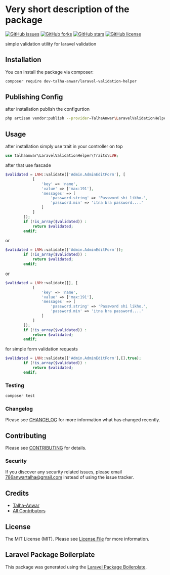# Very short description of the package

[![GitHub issues](https://img.shields.io/github/issues/786-talha-anwar/laravel-validation-helper)](https://packagist.org/packages/talha-anwar/laravel-validation-helper)
[![GitHub forks](https://img.shields.io/github/forks/786-talha-anwar/laravel-validation-helper)](https://travis-ci.org/talha-anwar/laravel-validation-helper)
[![GitHub stars](https://img.shields.io/github/stars/786-talha-anwar/laravel-validation-helper)](https://scrutinizer-ci.com/g/talha-anwar/laravel-validation-helper)
[![GitHub license](https://img.shields.io/github/license/786-talha-anwar/laravel-validation-helper)](https://packagist.org/packages/talha-anwar/laravel-validation-helper)

simple validation utility for laravel validation

## Installation

You can install the package via composer:

```bash
composer require dev-talha-anwar/laravel-validation-helper
```

## Publishing Config

after installation publish the configurtion

```bash
php artisan vendor:publish --provider=TalhaAnwar\LaravelValidationHelper\LaravelValidationHelperServiceProvider
```


## Usage

after installation simply use trait in your controller on top
``` php
use talhaanwar\LaravelValidationHelper\Traits\LVH;

```
after that use fascade

``` php
$validated = LVH::validate(['Admin.AdminEditForm'], [
            [
                'key' => 'name',
                'value' => ['max:191'],
                'messages' => [
                    'password.string' => 'Password shi likho.',
                    'password.min' => 'itna bra password....'
                ]
            ]
        ]);
        if (!is_array($validated)) :
            return $validated;
        endif;
```
or

``` php
$validated = LVH::validate(['Admin.AdminEditForm']);
        if (!is_array($validated)) :
            return $validated;
        endif;

```
or

``` php
$validated = LVH::validate([], [
            [
                'key' => 'name',
                'value' => ['max:191'],
                'messages' => [
                    'password.string' => 'Password shi likho.',
                    'password.min' => 'itna bra password....'
                ]
            ]
        ]);
        if (!is_array($validated)) :
            return $validated;
        endif;
```
for simple form validation requests

``` php
$validated = LVH::validate(['Admin.AdminEditForm'],[],true);
        if (!is_array($validated)) :
            return $validated;
        endif;
```



### Testing

``` bash
composer test
```

### Changelog

Please see [CHANGELOG](CHANGELOG.md) for more information what has changed recently.

## Contributing

Please see [CONTRIBUTING](CONTRIBUTING.md) for details.

### Security

If you discover any security related issues, please email 786anwartalha@gmail.com instead of using the issue tracker.

## Credits

- [Talha-Anwar](https://github.com/talha-anwar)
- [All Contributors](../../contributors)

## License

The MIT License (MIT). Please see [License File](LICENSE.md) for more information.

## Laravel Package Boilerplate

This package was generated using the [Laravel Package Boilerplate](https://laravelpackageboilerplate.com).